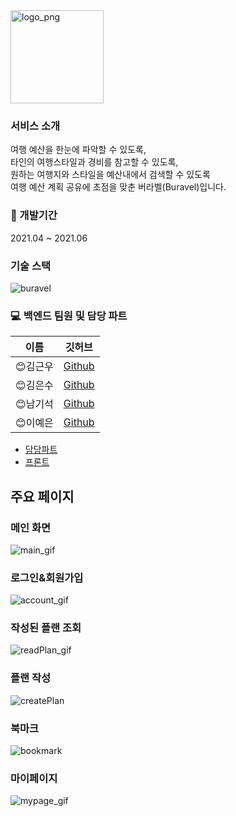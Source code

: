 <img width="149" alt="logo_png" src="https://user-images.githubusercontent.com/62732789/120043719-6c78d000-c047-11eb-9767-1e5df98eeb23.png">

### 서비스 소개
여행 예산을 한눈에 파악할 수 있도록,  
타인의 여행스타일과 경비를 참고할 수 있도록,  
원하는 여행지와 스타일을 예산내에서 검색할 수 있도록  
여행 예산 계획 공유에 초점을 맞춘 버라벨(Buravel)입니다.

### :date: 개발기간
2021.04 ~ 2021.06 

### 기술 스택 
![buravel](https://user-images.githubusercontent.com/62732789/120909200-99fbf400-c6ad-11eb-83c4-db96b8ce881a.png)

### :computer: 백엔드 팀원 및 담당 파트
|이름|깃허브|
|------|---|
|😊김근우|[Github](https://github.com/gwkim9288)|
|😊김은수|[Github](https://github.com/eunsoo999)|
|😊남기석|[Github](https://github.com/skarltjr)|
|😊이예은|[Github](https://github.com/RulLu16)|

- [담당파트](https://docs.google.com/spreadsheets/d/1XmJZD9VyPquyhDm9XyfJL_KO89xLlN5-VTQGh6MTW-g/edit#gid=0)  
- [프론트](https://github.com/Buravel/Front)
 
## 주요 페이지
### 메인 화면
![main_gif](https://user-images.githubusercontent.com/62732789/121807185-17b39700-cc8e-11eb-9708-967086ba5c13.gif)
### 로그인&회원가입
![account_gif](https://user-images.githubusercontent.com/62732789/121807167-036f9a00-cc8e-11eb-85a3-ac916f24285d.gif)
### 작성된 플랜 조회
![readPlan_gif](https://user-images.githubusercontent.com/62732789/121807215-28640d00-cc8e-11eb-8eb4-5725e309d972.gif)
### 플랜 작성
![createPlan](https://user-images.githubusercontent.com/62732789/121808162-403d9000-cc92-11eb-8209-1efbfba29fc4.gif)
### 북마크
![bookmark](https://user-images.githubusercontent.com/62732789/121807896-0b7d0900-cc91-11eb-9640-f3387c09a2fb.gif)
### 마이페이지
![mypage_gif](https://user-images.githubusercontent.com/62732789/121807200-226e2c00-cc8e-11eb-90da-ea714761cf84.gif)
